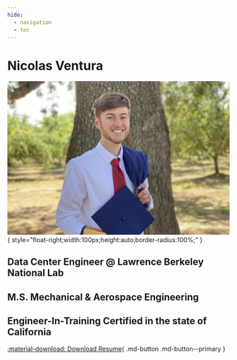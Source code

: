 ```yaml
---
hide:
  - navigation
  - toc
---
```


# Nicolas Ventura

![Me](me.jpg){ style="float-right;width:100px;height:auto;border-radius:100%;" }

## Data Center Engineer @ Lawrence Berkeley National Lab

## M.S. Mechanical & Aerospace Engineering

## Engineer-In-Training Certified in the state of California

[:material-download: Download Resume](Resume.pdf){ .md-button .md-button--primary }
